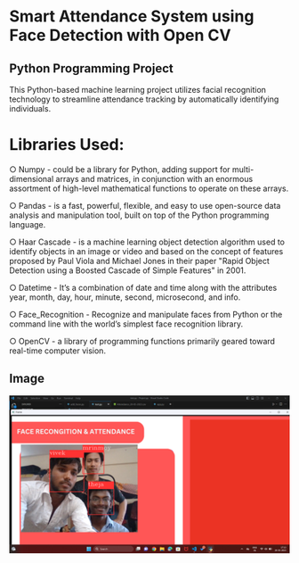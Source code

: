 # Smart Attendance System using Face Detection with Open CV
## Python Programming Project
This Python-based machine learning project utilizes facial recognition technology to streamline attendance tracking by automatically identifying individuals.

# Libraries Used:

&#9675; Numpy - could be a library for Python, adding support for multi-dimensional arrays and matrices, in conjunction with an enormous assortment of high-level mathematical functions to operate on these arrays.

&#9675; Pandas - is a fast, powerful, flexible, and easy to use open-source data analysis and manipulation tool, built on top of the Python programming language.

&#9675; Haar Cascade - is a machine learning object detection algorithm used to identify objects in an image or video and based on the concept of features proposed by Paul Viola and Michael Jones in their paper "Rapid Object Detection using a Boosted Cascade of Simple Features" in 2001.

&#9675; Datetime - It’s a combination of date and time along with the attributes year, month, day, hour, minute, second, microsecond, and info.

&#9675; Face_Recognition - Recognize and manipulate faces from Python or the command line with the world’s simplest face recognition library.

&#9675; OpenCV - a library of programming functions primarily geared toward real-time computer vision.


## Image
![Alt text](https://github.com/vivekxsh/Face_recognition_attendence_system/blob/main/Screenshot%20(14).png?raw=true)
